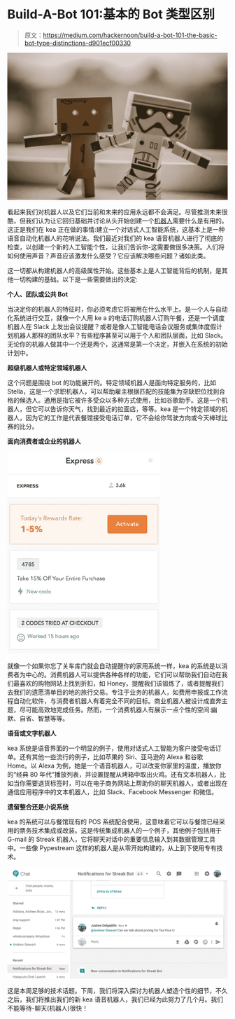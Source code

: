 # Build-A-Bot 101:基本的 Bot 类型区别

> 原文：<https://medium.com/hackernoon/build-a-bot-101-the-basic-bot-type-distinctions-d901ecf00330>

![](img/35995e81464f001adfdb8c792f17d058.png)

看起来我们对机器人以及它们当前和未来的应用永远都不会满足。尽管推测未来很酷，但我们认为让它回归基础并讨论从头开始创建一个[机器人](https://hackernoon.com/tagged/bot)需要什么是有用的。这正是我们在 kea 正在做的事情:建立一个对话式人工智能系统，这基本上是一种语音自动化机器人的花哨说法。我们最近对我们的 kea 语音机器人进行了彻底的检查，以创建一个新的人工智能个性，让我们告诉你-这需要做很多决策。人们将如何使用声音？声音应该激发什么感受？它应该解决哪些问题？诸如此类。

这一切都从构建机器人的高级属性开始。这些基本上是人工智能背后的机制，是其他一切构建的基础。以下是一些需要做出的决定:

**个人、团队或公共 Bot**

当决定你的机器人的特征时，你必须考虑它将被用在什么水平上。是一个人与自动化系统进行交互，就像一个人用 ke a 的电话订购机器人订购午餐，还是一个调度机器人在 Slack 上发出会议提醒？或者是像人工智能电话会议服务或集体度假计划机器人那样的团队水平？有些程序甚至可以用于个人和团队层面，比如 Slack。无论你的机器人做其中一个还是两个，这通常是第一个决定，并嵌入在系统的初始计划中。

**超级机器人或特定领域机器人**

这个问题是围绕 bot 的功能展开的。特定领域机器人是面向特定服务的，比如 Stella，这是一个求职机器人，可以帮助雇主根据匹配的技能集为空缺职位找到合格的候选人。通用是指它被许多受众以多种方式使用，比如谷歌助手。这是一个机器人，但它可以告诉你天气，找到最近的拉面店，等等。kea 是一个特定领域的机器人，因为它的工作是代表餐馆接受电话订单，它不会给你驾驶方向或今天棒球比赛的比分。

**面向消费者或企业的机器人**

![](img/9cf537608753c63f5a8dbeda8ec058bd.png)

就像一个如果你忘了关车库门就会自动提醒你的家用系统一样，kea 的系统是以消费者为中心的。消费机器人可以提供各种各样的功能，它们可以帮助我们自动在我们最喜欢的购物网站上找到折扣，如 Honey，提醒我们该锻炼了，或者提醒我们去我们的遗愿清单目的地的旅行交易。专注于业务的机器人，如费用申报或工作流程自动化软件，与消费者机器人有着完全不同的目标。商业机器人被设计成直奔主题，尽可能高效地完成任务。然而，一个消费机器人有展示一点个性的空间:幽默、自省、智慧等等。

**语音或文字机器人**

kea 系统是语音界面的一个明显的例子，使用对话式人工智能为客户接受电话订单。还有其他一些流行的例子，比如苹果的 Siri、亚马逊的 Alexa 和谷歌 Home。以 Alexa 为例，她是一个语音机器人，可以改变你家里的温度，播放你的“经典 80 年代”播放列表，并设置提醒从烤箱中取出火鸡。还有文本机器人，比如当你需要退货标签时，可以在电子商务网站上帮助你的聊天机器人，或者出现在通信应用程序中的文本机器人，比如 Slack、Facebook Messenger 和微信。

**遗留整合还是小说系统**

kea 的系统可以与餐馆现有的 POS 系统配合使用，这意味着它可以与餐馆已经采用的票务技术集成或改装。这是传统集成机器人的一个例子，其他例子包括用于 G-mail 的 Streak 机器人，它将聊天对话中的重要信息输入到其数据管理工具中。一些像 Pypestream 这样的机器人是从零开始构建的，从上到下使用专有技术。

![](img/88113c3263ad805e6f0232fe7e3060c7.png)

这是本周足够的技术话题。下周，我们将深入探讨为机器人塑造个性的细节，不久之后，我们将推出我们的新 kea 语音机器人，我们已经为此努力了几个月。我们不能等待-聊天(机器人)很快！